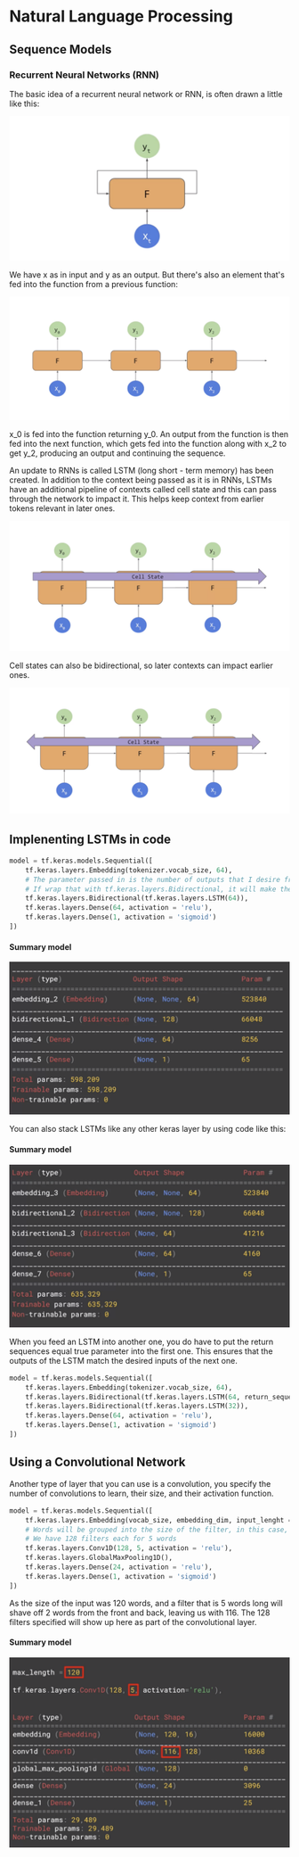 # Natural Language Processing

## Sequence Models

### Recurrent Neural Networks (RNN)

The basic idea of a recurrent neural network or RNN, is often drawn a little like this:

![alt text](https://github.com/Immich/TensorFlowEspecialization/blob/master/Course3-NLP/imgs/rnn.png "RNN")

We have x as in input and y as an output. But there's also an element that's fed into the function from a previous function:

![alt text](https://github.com/Immich/TensorFlowEspecialization/blob/master/Course3-NLP/imgs/rnns.png "RNNs")

x_0 is fed into the function returning y_0. An output from the function is then fed into the next function, which gets fed into the function along with x_2 to get y_2, producing an output and continuing the sequence.


An update to RNNs is called LSTM (long short - term memory) has been created. In addition to the context being passed as it is in RNNs, LSTMs have an additional pipeline of contexts called cell state and this can pass through the network to impact it. This helps keep context from earlier tokens relevant in later ones.

![alt text](https://github.com/Immich/TensorFlowEspecialization/blob/master/Course3-NLP/imgs/lstm.png "LSTM")

Cell states can also be bidirectional, so later contexts can impact earlier ones.

![alt text](https://github.com/Immich/TensorFlowEspecialization/blob/master/Course3-NLP/imgs/bilstm.png "Bi directional LSTM")


## Implenenting LSTMs in code

```python
model = tf.keras.models.Sequential([
    tf.keras.layers.Embedding(tokenizer.vocab_size, 64),
    # The parameter passed in is the number of outputs that I desire from that layer, in this case it's 64
    # If wrap that with tf.keras.layers.Bidirectional, it will make the cell state go in both directions
    tf.keras.layers.Bidirectional(tf.keras.layers.LSTM(64)),
    tf.keras.layers.Dense(64, activation = 'relu'),
    tf.keras.layers.Dense(1, activation = 'sigmoid')
])
```

#### Summary model
![alt text](https://github.com/Immich/TensorFlowEspecialization/blob/master/Course3-NLP/imgs/modelsummary1.png "lstm code")

You can also stack LSTMs like any other keras layer by using code like this:

#### Summary model
![alt text](https://github.com/Immich/TensorFlowEspecialization/blob/master/Course3-NLP/imgs/modelsummary2.png "stacked lstm code")

When you feed an LSTM into another one, you do have to put the return sequences equal true parameter into the first one. This ensures that the outputs of the LSTM match the desired inputs of the next one.

```python
model = tf.keras.models.Sequential([
    tf.keras.layers.Embedding(tokenizer.vocab_size, 64),
    tf.keras.layers.Bidirectional(tf.keras.layers.LSTM(64, return_sequences = True)),
    tf.keras.layers.Bidirectional(tf.keras.layers.LSTM(32)),
    tf.keras.layers.Dense(64, activation = 'relu'),
    tf.keras.layers.Dense(1, activation = 'sigmoid')
])
```

## Using a Convolutional Network

Another type of layer that you can use is a convolution, you specify the number of convolutions to learn, their size, and their activation function.


```python
model = tf.keras.models.Sequential([
    tf.keras.layers.Embedding(vocab_size, embedding_dim, input_lenght = max_lenght),
    # Words will be grouped into the size of the filter, in this case, 5
    # We have 128 filters each for 5 words
    tf.keras.layers.Conv1D(128, 5, activation = 'relu'),
    tf.keras.layers.GlobalMaxPooling1D(),
    tf.keras.layers.Dense(24, activation = 'relu'),
    tf.keras.layers.Dense(1, activation = 'sigmoid')
])
```
As the size of the input was 120 words, and a filter that is 5 words long will shave off 2 words from the front and back, leaving us with 116. The 128 filters specified will show up here as part of the convolutional layer.

#### Summary model
![alt text](https://github.com/Immich/TensorFlowEspecialization/blob/master/Course3-NLP/imgs/convolutionallayer.png "convolutional layer")


